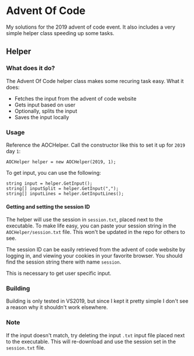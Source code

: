 # Advent Of Code
My solutions for the 2019 advent of code event. It also includes a very simple helper class speeding up some tasks.
## Helper
### What does it do?
The Advent Of Code helper class makes some recuring task easy.
What it does:
- Fetches the input from the advent of code website
- Gets input based on user
- Optionally, splits the input
- Saves the input locally
### Usage
Reference the AOCHelper. Call the constructor like this to set it up for `2019` day `1`:

`AOCHelper helper = new AOCHelper(2019, 1);`

To get input, you can use the following:

```
string input = helper.GetInput();
string[] inputSplit = helper.GetInput(",");
string[] inputLines = helper.GetInputLines();
```
#### Getting and setting the session ID
The helper will use the session in `session.txt`, placed next to the executable. To make life easy, you can paste your session string in the `AOCHelper/session.txt` file. This won't be updated in the repo for others to see.

The session ID can be easily retrieved from the advent of code website by logging in, and viewing your cookies in your favorite browser. You should find the session string there with name `session`.

This is necessary to get user specific input.

### Building
Building is only tested in VS2019, but since I kept it pretty simple I don't see a reason why it shouldn't work elsewhere.

### Note
If the input doesn't match, try deleting the input `.txt` input file placed next to the executable. This will re-download and use the session set in the `session.txt` file.
